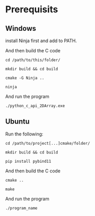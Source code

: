 # Prerequisits 

## Windows 
install Ninja first and add to PATH.


And then build the C code
```
cd /path/to/this/folder/

mkdir build && cd build

cmake -G Ninja ..

ninja
```

And run the program
```
./python_c_api_2DArray.exe 
```

## Ubuntu

Run the following: 
```
cd /path/to/project[...]cmake/folder/

mkdir build && cd build

pip install pybind11
```
And then build the C code
```
cmake ..

make
```

And run the program
```
./program_name
```